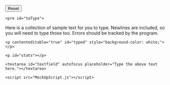 <!--Josiah Hsu-->
<!DOCTYPE html>
<html lang="en">
<head>
    <meta charset="UTF-8">
    <meta http-equiv="X-UA-Compatible" content="IE=edge">
    <meta name="viewport" content="width=device-width, initial-scale=1.0">
    <title>Document</title>
    <link rel="stylesheet" href="styles.css">
</head>
<body>
    <button type="button" onclick = "reset()">Reset</button>

    <pre id="toType">
Here is a collection of sample text for you to type.
Newlines are included, so you will need to type those too.
Errors should be tracked by the program.</pre>

    <p contenteditable="true" id="typed" style="background-color: white;"></p>

    <p id="stats"></p>

    <textarea id="textfield" autofocus placeholder="Type the above text here."></textarea>
    
    <script src="MockUpScript.js"></script>
</body>
</html>
